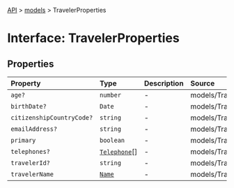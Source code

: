[API](../../index.md) > [models](../index.md) > TravelerProperties

# Interface: TravelerProperties

## Properties

| Property | Type | Description | Source |
| :------ | :------ | :------ | :------ |
| `age?` | `number` | - | models/Traveler.ts:88 |
| `birthDate?` | `Date` | - | models/Traveler.ts:89 |
| `citizenshipCountryCode?` | `string` | - | models/Traveler.ts:90 |
| `emailAddress?` | `string` | - | models/Traveler.ts:85 |
| `primary` | `boolean` | - | models/Traveler.ts:87 |
| `telephones?` | [`Telephone`](../classes/Telephone.md)[] | - | models/Traveler.ts:86 |
| `travelerId?` | `string` | - | models/Traveler.ts:91 |
| `travelerName` | [`Name`](../classes/Name.md) | - | models/Traveler.ts:84 |
